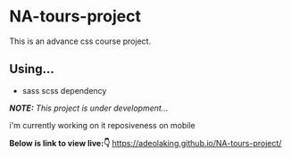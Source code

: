 # NA-tours-project
This is an advance css course project.  

## Using...  
- sass scss dependency

****NOTE:*** This project is under development...*

i'm currently working on it reposiveness on mobile  

**Below is link to view live:👇**
https://adeolaking.github.io/NA-tours-project/
